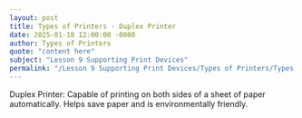 ```yaml
---
layout: post
title: Types of Printers - Duplex Printer
date: 2025-01-10 12:00:00 -0000
author: Types of Printers
quote: "content here"
subject: "Lesson 9 Supporting Print Devices"
permalink: "/Lesson 9 Supporting Print Devices/Types of Printers/Types of Printers - Duplex Printer"
---
```


Duplex Printer: Capable of printing on both sides of a sheet of paper automatically. Helps save paper and is environmentally friendly.
